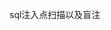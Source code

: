 <!--
 * @Author: twsec
 * @Date: 2023-04-17 11:43:25
 * @LastEditors: twsec
 * @LastEditTime: 2023-04-17 11:44:09
 * @Description: 
-->
sql注入点扫描以及盲注